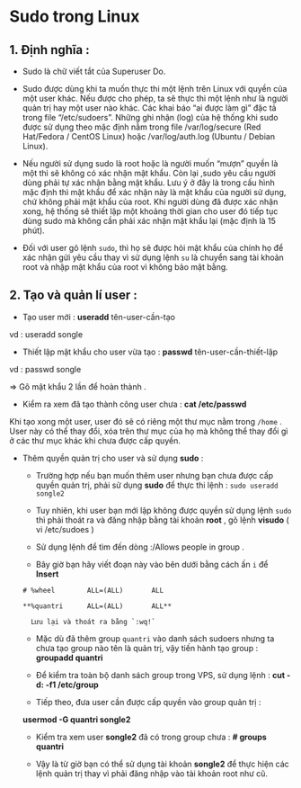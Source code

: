 # Sudo trong Linux

## 1. Định nghĩa :

- Sudo là chữ viết tắt của Superuser Do.

- Sudo được dùng khi ta muốn thực thi một lệnh trên Linux với quyền của một user khác. 
Nếu được cho phép, ta sẽ thực thi một lệnh như là người quản trị hay một user nào khác. 
Các khai báo “ai được làm gì” đặc tả trong file “/etc/sudoers”. 
Những ghi nhận (log) của hệ thống khi sudo được sử dụng theo mặc định nằm trong file /var/log/secure (Red Hat/Fedora / CentOS Linux) 
hoặc /var/log/auth.log (Ubuntu / Debian Linux).

- Nếu người sử dụng sudo là root hoặc là người muốn “mượn” quyền là một thì sẽ không có xác nhận mật khẩu. 
Còn lại ,sudo yêu cầu người dùng phải tự xác nhận bằng mật khẩu. Lưu ý ở đây là trong cấu hình mặc định thì mật khẩu để xác nhận này là mật khẩu của người sử dụng, 
chứ không phải mật khẩu của root. Khi người dùng đã được xác nhận xong, hệ thống sẽ thiết lập một khoảng thời gian cho user đó tiếp tục dùng sudo mà không cần phải xác nhận mật khẩu lại (mặc định là 15 phút).

- Đối với user gõ lệnh `sudo`, thì họ sẽ được hỏi mật khẩu của chính họ để xác nhận gửi yêu cầu thay vì sử dụng lệnh `su` là chuyển sang tài khoản root và nhập mật khẩu của root vì không bảo mật bằng.

## 2. Tạo và quản lí user :

- Tạo user mới : **useradd** tên-user-cần-tạo 

vd : useradd songle

- Thiết lập mật khẩu cho user vừa tạo : **passwd** tên-user-cần-thiết-lập

vd : passwd songle

=> Gõ mật khẩu 2 lần để hoàn thành .

- Kiểm ra xem đã tạo thành công user chưa : **cat /etc/passwd**

Khi tạo xong một user, user đó sẽ có riêng một thư mục nằm trong `/home` . User này có thể thay đổi, xóa
trên thư mục của họ mà không thể thay đổi gì ở các thư mục khác khi chưa được cấp quyền.

- Thêm quyền quản trị cho user và sử dụng **sudo** :

	- Trường hợp nếu bạn muốn thêm user nhưng bạn chưa được cấp quyền quản trị, phải sử dụng **sudo** để
	thực thi lệnh : `sudo useradd songle2`
	
	- Tuy nhiên, khi user bạn mới lập không được quyền sử dụng lệnh `sudo` thì phải thoát ra và đăng nhập bằng 
	tài khoản **root** , gõ lệnh **visudo** ( vi /etc/sudoes )
	
	- Sử dụng lệnh để tìm đến dòng :/Allows people in group .
	
	- Bây giờ bạn hãy viết đoạn này vào bên dưới bằng cách ấn `i` để **Insert**
	
	```
	# %wheel        ALL=(ALL)       ALL
	
	**%quantri      ALL=(ALL)       ALL**
	```
	
		Lưu lại và thoát ra bằng `:wq!`
	
	- Mặc dù đã thêm group `quantri` vào danh sách sudoers nhưng ta chưa tạo group nào tên là quản trị, vậy
	tiến hành tạo group : **groupadd quantri**
	
	- Để kiểm tra toàn bộ danh sách group trong VPS, sử dụng lệnh : **cut -d: -f1 /etc/group**

	- Tiếp theo, đưa user cần được cấp quyền vào group quản trị :
	
	**usermod -G quantri songle2**
	
	- Kiểm tra xem user **songle2** đã có trong group chưa : **# groups quantri**
	
	- Vậy là từ giờ bạn có thể sử dụng tài khoản **songle2** để thực hiện các lệnh quản trị thay
	vì phải đăng nhập vào tài khoản root như cũ.
	
	
	
	

	


